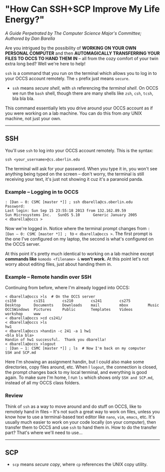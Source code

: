 # "How Can SSH+SCP Improve My Life Energy?"  
_A Guide Perpetrated by The Computer Science Major's Committee;_  
_Authored by Dan Barella_  

Are you intrigued by the possibility of **WORKING ON YOUR OWN PERSONAL COMPUTER** and then **AUTOMAGICALLY TRANSFERRING YOUR FILES TO OCCS TO HAND THEM IN** – all from the cozy comfort of your twin extra long bed? Well we're here to help!  

`ssh` is a command that you run on the terminal which allows you to log in to your OCCS account remotely. The `s` prefix just means `secure`.

- `ssh` means _secure shell_, with `sh` referencing the _terminal shell_. On OCCS we run the `bash` shell, though there are many shells like `zsh`, `csh`, `tcsh`, bla bla bla.

This command essentially lets you drive around your OCCS account as if you were working on a lab machine. You can do this from *any* UNIX machine, not just your own.  

--- 

## SSH

You'll use `ssh` to log into your OCCS account remotely. This is the syntax:  

	ssh <your_username>@cs.oberlin.edu
	
The terminal will ask for your password. When you type it in, you won't see anything being typed on the screen – don't worry, the terminal is still receiving your text, it's just not showing it cuz it's a paranoid panda.  

### Example – Logging in to OCCS

	: [Dan – 0: CSMC [master *]] ; ssh dbarella@cs.oberlin.edu
	Password: 
	Last login: Sun Sep 15 23:55:18 2013 from 132.162.89.59
	Sun Microsystems Inc.   SunOS 5.10      Generic January 2005
	< dbarella@occs >

Now we're logged in. Notice where the terminal prompt changes from `: [Dan – 0: CSMC [master *]] ; ` to `< dbarella@occs >`. The first prompt is the one I've configured on my laptop, the second is what's configured on the OCCS server.  

At this point it's pretty much identical to working on a lab machine except **commands like** `komodo <filename> &` **won't work.** At this point let's not worry about editing files, just about handing them in.

### Example – Remote handin over SSH
Continuing from before, where I'm already logged into OCCS:

	< dbarella@occs >ls  # On the OCCS server
	cs150        cs151        cs210        cs241        cs275        Desktop      Documents    Downloads    mail         mbox         Music        OCCSWindows  Pictures     Public       Templates    Videos       workshop     www
	< dbarella@occs >cd cs241/
	< dbarella@occs >ls     
	hw1
	< dbarella@occs >handin -c 241 -a 1 hw1
	<bla bla bla>
	Handin of hw1 successful.  Thank you dbarella!
	< dbarella@occs >logout
	: [Dan – 1: CSMC [master *]] ; ls  # Now I'm back on my computer
	SSH and SCP.md

Here I'm showing an assignment handin, but I could also make some directories, copy files around, etc. When I `logout`, the connection is closed, the prompt changes back to my local terminal, and everything is good again. To make sure I'm home, I run `ls` which shows only `SSH and SCP.md`, instead of all my OCCS class folders.  

### Review
Think of `ssh` as a way to move around and do stuff on OCCS, like to remotely hand in files – It's not such a great way to work on files, unless you know how to use a terminal-based text editor like `nano`, `vim`, `emacs`, etc. It's usually much easier to work on your code locally (on your computer), then transfer them to OCCS and use `ssh` to hand them in. How to do the transfer part? That's where we'll need to use...  

---  

## SCP  

- `scp` means _secure copy_, where `cp` references the UNIX copy utility.  
